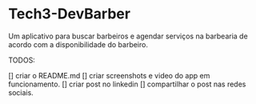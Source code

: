 # Tech3-DevBarber
Um aplicativo para buscar barbeiros e agendar serviços na barbearia de acordo com a disponibilidade do barbeiro.

TODOS:

[] criar o README.md
[] criar screenshots e video do app em funcionamento.
[] criar post no linkedin
[] compartilhar o post nas redes sociais.
